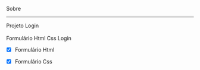 Sobre
___
Projeto Login<br>
<br>
Formulário Html Css Login
* [x] Formulário Html
* [x] Formulário Css


